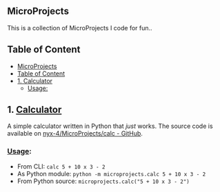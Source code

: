 ## MicroProjects
This is a collection of MicroProjects I code for fun..

## Table of Content
- [MicroProjects](#microprojects)
- [Table of Content](#table-of-content)
- [1. Calculator](#1-calculator)
    - [Usage:](#usage)

## 1. [Calculator](https://github.com/nyx-4/MicroProjects/tree/main/microprojects/calc)
A simple calculator written in Python that _just_ works. The source code is available on [nyx-4/MicroProjects/calc - GitHub](https://github.com/nyx-4/MicroProjects/tree/main/microprojects/calc).

### [Usage](https://github.com/nyx-4/MicroProjects/tree/main/microprojects/calc#usage):
- From CLI: `calc 5 + 10 x 3 - 2`
- As Python module: `python -m microprojects.calc 5 + 10 x 3 - 2`
- From Python source: `microprojects.calc("5 + 10 x 3 - 2")`
